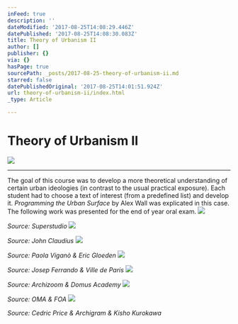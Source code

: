 ```yaml
---
inFeed: true
description: ''
dateModified: '2017-08-25T14:08:29.446Z'
datePublished: '2017-08-25T14:08:30.083Z'
title: Theory of Urbanism II
author: []
publisher: {}
via: {}
hasPage: true
sourcePath: _posts/2017-08-25-theory-of-urbanism-ii.md
starred: false
datePublishedOriginal: '2017-08-25T14:01:51.924Z'
url: theory-of-urbanism-ii/index.html
_type: Article

---
```

# Theory of Urbanism II
![](https://the-grid-user-content.s3-us-west-2.amazonaws.com/a37dfab7-5f8e-4fa6-8a3e-d29143e3e090.jpg)

---

The goal of this course was to develop a more theoretical understanding of certain urban ideologies (in contrast to the usual practical exposure). Each student had to choose a text of interest (from a predefined list) and develop it. _Programming the Urban Surface_ by Alex Wall was explicated in this case. The following work was presented for the end of year oral exam.
![](https://the-grid-user-content.s3-us-west-2.amazonaws.com/c976dc9a-c43e-44d8-9b19-1eab3dfeda4d.jpg)

_Source: Superstudio_
![](https://the-grid-user-content.s3-us-west-2.amazonaws.com/fe61e71b-10e9-4618-aee4-48065e211caa.jpg)

_Source: John Claudius_
![](https://the-grid-user-content.s3-us-west-2.amazonaws.com/6e2952de-f083-4391-8eca-e59253bcdae8.jpg)

_Source: Paola Viganò & Eric Gloeden_
![](https://the-grid-user-content.s3-us-west-2.amazonaws.com/f2eacbc8-428d-49d6-86e2-03fb1c82c13b.jpg)

_Source: Josep Ferrando & Ville de Paris_
![](https://the-grid-user-content.s3-us-west-2.amazonaws.com/598c4539-4484-40ea-b95f-8c43e7c530a8.jpg)

_Source: Archizoom & Domus Academy_
![](https://the-grid-user-content.s3-us-west-2.amazonaws.com/f052f55c-564b-4238-8aaa-b54fe1697b01.jpg)

_Source: OMA & FOA_
![](https://the-grid-user-content.s3-us-west-2.amazonaws.com/bbaa53de-742e-4a8e-a623-388584b005dd.jpg)

_Source: Cedric Price & Archigram & Kisho Kurokawa_